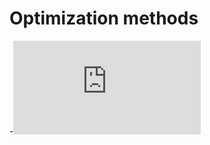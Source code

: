 # Optimization methods
-![Simplex method](https://github.com/Xljkb/Optimization_methods/blob/main/simplex.py)
